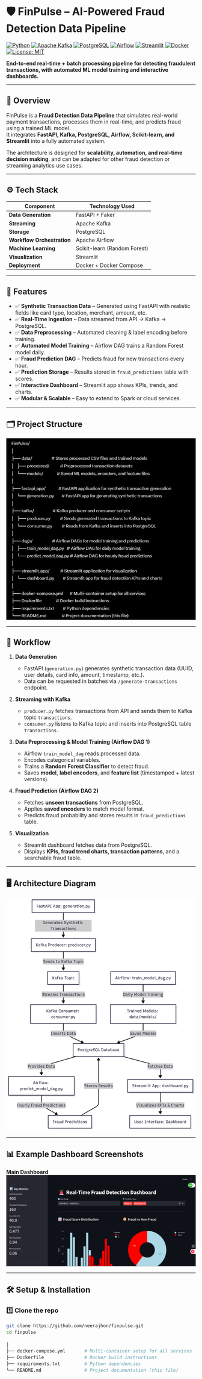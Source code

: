 # 🛡️ FinPulse – AI-Powered Fraud Detection Data Pipeline

[![Python](https://img.shields.io/badge/Python-3.8%2B-blue?logo=python)](https://www.python.org/)
[![Apache Kafka](https://img.shields.io/badge/Kafka-2.8%2B-black?logo=apachekafka)](https://kafka.apache.org/)
[![PostgreSQL](https://img.shields.io/badge/PostgreSQL-13%2B-blue?logo=postgresql)](https://www.postgresql.org/)
[![Airflow](https://img.shields.io/badge/Apache%20Airflow-2.5%2B-green?logo=apacheairflow)](https://airflow.apache.org/)
[![Streamlit](https://img.shields.io/badge/Streamlit-1.20%2B-ff4b4b?logo=streamlit)](https://streamlit.io/)
[![Docker](https://img.shields.io/badge/Docker-20.10%2B-blue?logo=docker)](https://www.docker.com/)
[![License: MIT](https://img.shields.io/badge/License-MIT-yellow.svg)](LICENSE)

**End-to-end real-time + batch processing pipeline for detecting fraudulent transactions, with automated ML model training and interactive dashboards.**

---

## 📌 Overview

FinPulse is a **Fraud Detection Data Pipeline** that simulates real-world payment transactions, processes them in real-time, and predicts fraud using a trained ML model.  
It integrates **FastAPI, Kafka, PostgreSQL, Airflow, Scikit-learn, and Streamlit** into a fully automated system.

The architecture is designed for **scalability, automation, and real-time decision making**, and can be adapted for other fraud detection or streaming analytics use cases.

---

## ⚙️ Tech Stack

| Component             | Technology Used |
|-----------------------|-----------------|
| **Data Generation**   | FastAPI + Faker |
| **Streaming**         | Apache Kafka |
| **Storage**           | PostgreSQL |
| **Workflow Orchestration** | Apache Airflow |
| **Machine Learning**  | Scikit-learn (Random Forest) |
| **Visualization**     | Streamlit |
| **Deployment**        | Docker + Docker Compose |

---

## 🚀 Features

- ✅ **Synthetic Transaction Data** – Generated using FastAPI with realistic fields like card type, location, merchant, amount, etc.
- ✅ **Real-Time Ingestion** – Data streamed from API → Kafka → PostgreSQL.
- ✅ **Data Preprocessing** – Automated cleaning & label encoding before training.
- ✅ **Automated Model Training** – Airflow DAG trains a Random Forest model daily.
- ✅ **Fraud Prediction DAG** – Predicts fraud for new transactions every hour.
- ✅ **Prediction Storage** – Results stored in `fraud_predictions` table with scores.
- ✅ **Interactive Dashboard** – Streamlit app shows KPIs, trends, and charts.
- ✅ **Modular & Scalable** – Easy to extend to Spark or cloud services.

---

## 🗂 Project Structure

![Project_Structure](images/pro_stru.png)

---

## 🔄 Workflow

1. **Data Generation**
   - FastAPI (`generation.py`) generates synthetic transaction data (UUID, user details, card info, amount, timestamp, etc.).
   - Data can be requested in batches via `/generate-transactions` endpoint.

2. **Streaming with Kafka**
   - `producer.py` fetches transactions from API and sends them to Kafka topic `transactions`.
   - `consumer.py` listens to Kafka topic and inserts into PostgreSQL table `transactions`.

3. **Data Preprocessing & Model Training (Airflow DAG 1)**
   - Airflow `train_model_dag` reads processed data.
   - Encodes categorical variables.
   - Trains a **Random Forest Classifier** to detect fraud.
   - Saves **model**, **label encoders**, and **feature list** (timestamped + latest versions).

4. **Fraud Prediction (Airflow DAG 2)**
   - Fetches **unseen transactions** from PostgreSQL.
   - Applies **saved encoders** to match model format.
   - Predicts fraud probability and stores results in `fraud_predictions` table.

5. **Visualization**
   - Streamlit dashboard fetches data from PostgreSQL.
   - Displays **KPIs, fraud trend charts, transaction patterns**, and a searchable fraud table.

---

## 🖥 Architecture Diagram

![Workflow Diagram](images/workflow.png)  


---

## 📊 Example Dashboard Screenshots

**Main Dashboard**  
![Dashboard Screenshot](images/dashboard.png)

---

## 🛠 Setup & Installation

### 1️⃣ Clone the repo
```bash
git clone https://github.com/neerajhon/finpulse.git
cd finpulse

│
├── docker-compose.yml       # Multi-container setup for all services
├── Dockerfile               # Docker build instructions
├── requirements.txt         # Python dependencies
└── README.md                # Project documentation (this file)

